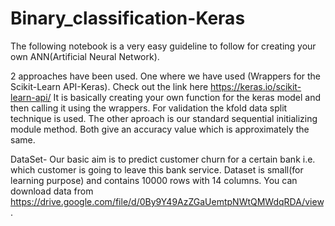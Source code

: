 # Binary_classification-Keras
The following notebook is a very easy guideline to follow for creating your own ANN(Artificial Neural Network).

2 approaches have been used. One where we have used (Wrappers for the Scikit-Learn API-Keras). Check out the link here https://keras.io/scikit-learn-api/ It is basically creating your own function for the keras model and then calling it using the wrappers. For validation the kfold data split technique is used.
The other aproach is our standard sequential initializing module method. Both give an accuracy value which is approximately the same.

DataSet-
Our basic aim is to predict customer churn for a certain bank i.e. which customer is going to leave this bank service. Dataset is small(for learning purpose) and contains 10000 rows with 14 columns.  You can download data from https://drive.google.com/file/d/0By9Y49AzZGaUemtpNWtQMWdqRDA/view.
